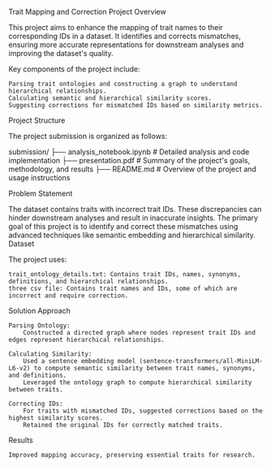Trait Mapping and Correction Project
Overview

This project aims to enhance the mapping of trait names to their corresponding IDs in a dataset. It identifies and corrects mismatches, ensuring more accurate representations for downstream analyses and improving the dataset's quality.

Key components of the project include:

    Parsing trait ontologies and constructing a graph to understand hierarchical relationships.
    Calculating semantic and hierarchical similarity scores.
    Suggesting corrections for mismatched IDs based on similarity metrics.

Project Structure

The project submission is organized as follows:

submission/
├── analysis_notebook.ipynb  # Detailed analysis and code implementation
├── presentation.pdf         # Summary of the project's goals, methodology, and results
├── README.md                # Overview of the project and usage instructions

Problem Statement

The dataset contains traits with incorrect trait IDs. These discrepancies can hinder downstream analyses and result in inaccurate insights. The primary goal of this project is to identify and correct these mismatches using advanced techniques like semantic embedding and hierarchical similarity.
Dataset

The project uses:

    trait_ontology_details.txt: Contains trait IDs, names, synonyms, definitions, and hierarchical relationships.
    three csv file: Contains trait names and IDs, some of which are incorrect and require correction.

Solution Approach

    Parsing Ontology:
        Constructed a directed graph where nodes represent trait IDs and edges represent hierarchical relationships.

    Calculating Similarity:
        Used a sentence embedding model (sentence-transformers/all-MiniLM-L6-v2) to compute semantic similarity between trait names, synonyms, and definitions.
        Leveraged the ontology graph to compute hierarchical similarity between traits.

    Correcting IDs:
        For traits with mismatched IDs, suggested corrections based on the highest similarity scores.
        Retained the original IDs for correctly matched traits.

Results

    Improved mapping accuracy, preserving essential traits for research.
    
